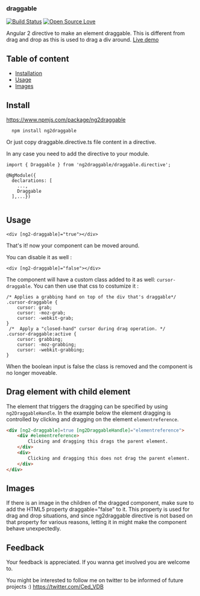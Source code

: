 ### draggable

[![Build Status](https://semaphoreapp.com/api/v1/projects/d4cca506-99be-44d2-b19e-176f36ec8cf1/128505/shields_badge.svg)](https://semaphoreapp.com/boennemann/badges)
[![Open Source Love](https://badges.frapsoft.com/os/mit/mit.svg?v=102)](https://github.com/ellerbrock/open-source-badge/)

Angular 2 directive to make an element draggable. This is different from drag
and drop as this is used to drag a div around. [Live demo](https://cedvdb.github.io/ng2draggable/)

## Table of content
* [Installation](#installation)
* [Usage](#usage)
* [Images](#images)


## Install

https://www.npmjs.com/package/ng2draggable

```
  npm install ng2draggable
```

Or just copy draggable.directive.ts file content in a directive.


In any case you need to add the directive to your module.

```
import { Draggable } from 'ng2draggable/draggable.directive';
 
@NgModule({
  declarations: [
    ...,
    Draggable
  ],...})
  
  ```

## Usage

```
<div [ng2-draggable]="true"></div>
```

That's it! now your component can be moved around.

You can disable it as well :

```
<div [ng2-draggable]="false"></div>
```

The component will have a custom class added to it as well: `cursor-draggable`.
You can then use that css to costumize it :

```
/* Applies a grabbing hand on top of the div that's draggable*/
.cursor-draggable {
    cursor: grab;
    cursor: -moz-grab;
    cursor: -webkit-grab;
}
 /*  Apply a "closed-hand" cursor during drag operation. */
.cursor-draggable:active {
    cursor: grabbing;
    cursor: -moz-grabbing;
    cursor: -webkit-grabbing;
}
```
When the boolean input is false the class is removed and
the component is no longer moveable.

## Drag element with child element

The element that triggers the dragging can be specified by using `ng2DraggableHandle`. In the example below the element dragging is controlled by clicking and dragging on the element `elementreference`.

```html
<div [ng2-draggable]=true [ng2DraggableHandle]="elementreference">
    <div #elementreference>
        Clicking and dragging this drags the parent element.
    </div>
    <div>
        Clicking and dragging this does not drag the parent element.
    </div>
</div>
```

## Images

If there is an image in the children of the dragged component, make sure to add the HTML5 property
draggable="false" to it. This property is used for drag and drop situations, and since ng2draggable directive
is not based on that property for various reasons, letting it in might make the component behave unexpectedly.


## Feedback

Your feedback is appreciated. If you wanna get involved you are welcome to.

You might be interested to follow me on twitter to be informed of future projects :) https://twitter.com/Ced_VDB